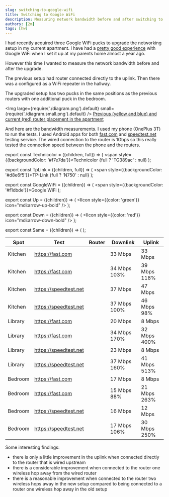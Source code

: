 ```yaml
---
slug: switching-to-google-wifi
title: Switching to Google WiFi
description: Measuring network bandwidth before and after switching to Google WiFi
authors: [2m]
tags: [hw]
---
```


I had recently acquired three Google WiFi pucks to upgrade the networking setup in my current apartment. I have had a [pretty good experience](https://www.facebook.com/photo.php?fbid=10157196029529451&set=a.10152218429019451&type=3&theater) with Google WiFi when I set it up at my parents home almost a year ago.

<!--truncate-->

However this time I wanted to measure the network bandwidth before and after the upgrade.

The previous setup had <Technicolor full/> router connected directly to the uplink. Then there was a <TpLink /> configured as a WiFi repeater in the hallway.

The upgraded setup has two <GoogleWiFi /> pucks in the same positions as the previous routers with one additional puck in the bedroom.

<Img large={require('./diagram.png').default} small={require('./diagram.small.png').default} />
[Previous (yellow and blue) and current (red) router placement in the apartment](https://whimsical.com/router-placement-TuMdFmbfohq3SddGyBJtqs)

And here are the bandwidth measurements. I used my phone (OnePlus 3T) to run the tests. I used Android apps for both [fast.com](http://fast.com) and [speedtest.net](http://speedtest.net) testing service. The wired connection to the router is 1Gbps so this really tested the connection speed between the phone and the routers.

export const Technicolor = ({children, full}) => (
  <span style={{backgroundColor: '#f7e7da'}}>Technicolor {full ? 'TG389ac' : null}</span>
);

export const TpLink = ({children, full}) => (
  <span style={{backgroundColor: '#d8e6f5'}}>TP-Link {full ? 'N750' : null}</span>
);

export const GoogleWiFi = ({children}) => (
  <span style={{backgroundColor: '#f1dbde'}}>Google WiFi</span>
);

export const Up = ({children}) => (
  <IIcon style={{color: 'green'}} icon="mdi:arrow-up-bold" />
);

export const Down = ({children}) => (
  <IIcon style={{color: 'red'}} icon="mdi:arrow-down-bold" />
);

export const Same = ({children}) => (
  <IIcon icon="material-symbols:equal" />
);

| Spot    | Test                  | Router          | Downlink              | Uplink               |
|---------|-----------------------|-----------------|-----------------------|----------------------|
| Kitchen | https://fast.com      | <Technicolor /> | 33 Mbps               | 33 Mbps              |
| Kitchen | https://fast.com      | <GoogleWiFi />  | 34 Mbps 103% <Up />   | 39 Mbps 118% <Up />  |
| Kitchen | https://speedtest.net | <Technicolor /> | 37 Mbps               | 47 Mbps              |
| Kitchen | https://speedtest.net | <GoogleWiFi />  | 37 Mbps 100% <Same /> | 46 Mbps 98% <Down /> |
| Library | https://fast.com      | <TpLink />      | 20 Mbps               | 8 Mbps               |
| Library | https://fast.com      | <GoogleWiFi />  | 34 Mbps 170% <Up />   | 32 Mbps 400% <Up />  |
| Library | https://speedtest.net | <TpLink />      | 23 Mbps               | 8 Mbps               |
| Library | https://speedtest.net | <GoogleWiFi />  | 37 Mbps 160% <Up />   | 41 Mbps 513% <Up />  |
| Bedroom | https://fast.com      | <TpLink />      | 17 Mbps               | 8 Mbps               |
| Bedroom | https://fast.com      | <GoogleWiFi />  | 15 Mbps 88% <Down />  | 21 Mbps 263% <Up />  |
| Bedroom | https://speedtest.net | <TpLink />      | 16 Mbps               | 12 Mbps              |
| Bedroom | https://speedtest.net | <GoogleWiFi />  | 17 Mbps 106% <Up />   | 30 Mbps 250% <Up />  |

Some interesting findings:
* there is only a little improvement in the uplink when connected directly to the router that is wired upstream
* there is a considerable improvement when connected to the router one wireless hop away from the wired router
* there is a reasonable improvement when connected to the router two wireless hops away in the new setup compared to being connected to a router one wireless hop away in the old setup

